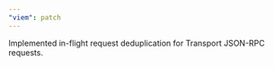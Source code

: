 ```yaml
---
"viem": patch
---
```


Implemented in-flight request deduplication for Transport JSON-RPC requests.
